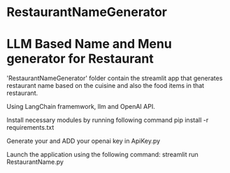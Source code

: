# RestaurantNameGenerator 

# LLM Based Name and Menu generator for Restaurant

'RestaurantNameGenerator' folder contain the streamlit app that generates 
restaurant name based on the cuisine and also the food items in that restaurant.

Using LangChain framemwork, llm and OpenAI API. 

Install necessary modules by running following command
	pip install -r requirements.txt

Generate your and ADD your openai key in ApiKey.py

Launch the application using the following command: streamlit run RestaurantName.py 
